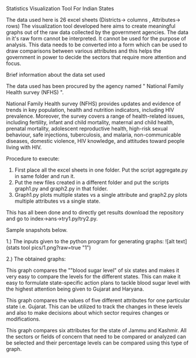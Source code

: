 Statistics Visualization Tool For Indian States 
 
The data used here is 26 excel sheets (Districts-> columns , Attributes-> rows)
The visualization tool developed here aims to create meaningful graphs out of the raw data collected by the government agencies. The data in it's raw form cannot be interpreted. It cannot be used for the purpose of analysis. This data needs to be converted into a form which can be used to draw comparisons between various attributes and this helps the government in power to decide the sectors that require more attention and focus.


Brief information about the data set used

The data used has been procured by the agency named " National Family Health survey (NFHS) ".

National Family Health survey (NFHS) provides updates and evidence of trends in key population, health and nutrition indicators, including HIV prevalence. Moreover, the survey covers a range of health-related issues, including fertility, infant and child mortality, maternal and child health, prenatal mortality, adolescent reproductive health, high-risk sexual behaviour, safe injections, tuberculosis, and malaria, non-communicable diseases, domestic violence, HIV knowledge, and attitudes toward people living with HIV.

Procedure to execute:
1)	First place all the excel sheets in one folder. Put the script aggregate.py in same folder and run it.
2)	Put the new files created in a different folder and put the scripts graph1.py and graph2.py in that folder.
3)	Graph1.py plots multiple states vs a single attribute and graph2.py plots multiple attributes vs a single state.

This has all been done and to directly get results download the repository and 
go to   index->ans->try1.py/try2.py.

Sample snapshots below.

1.) The inputs given to the python program for generating graphs:
![alt text](stats tool pics/1.png?raw=true "1")
 
 
2.) The obtained graphs:

 

This graph compares the ""blood sugar level" of six states and makes it very easy to compare the levels for the different states. This can make it easy to formulate state-specific action plans to tackle blood sugar level with the highest attention being given to Gujarat and Haryana.

 

This graph compares the values of five different attributes for one particular state i.e. Gujarat. This can be utilized to track the changes in these levels and also to make decisions about which sector requires changes or modifications.

 

This graph compares six attributes for the state of Jammu and Kashmir. All the sectors or fields of concern that need to be compared or analyzed can be selected and their percentage levels can be compared using this type of graph.


